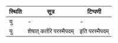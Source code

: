| स्थिति | सूत्र | टिप्पणी |
| ----- | ------- | ------ |
| यु | - | - |
| यु | शेषात् कर्तरि परस्मैपदम् | इति परस्मैपदम् |

